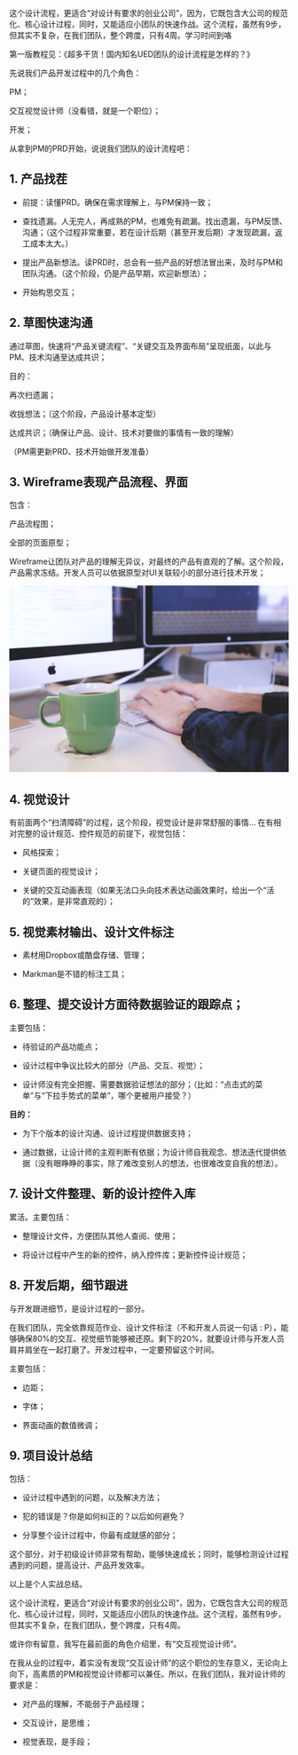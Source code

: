 这个设计流程，更适合“对设计有要求的创业公司”，因为，它既包含大公司的规范化、核心设计过程，同时，又能适应小团队的快速作战。这个流程，虽然有9步，但其实不复杂，在我们团队，整个跨度，只有4周。学习时间到咯

第一版教程见：《超多干货！国内知名UED团队的设计流程是怎样的？》

先说我们产品开发过程中的几个角色：

PM；

交互视觉设计师（没看错，就是一个职位）；

开发；

从拿到PM的PRD开始，说说我们团队的设计流程吧：

## 1. 产品找茬

* 前提：读懂PRD。确保在需求理解上，与PM保持一致；

* 查找遗漏。人无完人，再成熟的PM，也难免有疏漏。找出遗漏，与PM反馈、沟通；（这个过程非常重要，若在设计后期（甚至开发后期）才发现疏漏，返工成本太大。）

* 提出产品新想法。读PRD时，总会有一些产品的好想法冒出来，及时与PM和团队沟通。（这个阶段，仍是产品早期，欢迎新想法）；

* 开始构思交互；

## 2. 草图快速沟通

通过草图，快速将“产品关键流程”、“关键交互及界面布局”呈现纸面，以此与PM、技术沟通至达成共识；

目的：

再次扫遗漏；

收拢想法；（这个阶段，产品设计基本定型）

达成共识；（确保让产品、设计、技术对要做的事情有一致的理解）


（PM需更新PRD、技术开始做开发准备）


## 3. Wireframe表现产品流程、界面

包含：

产品流程图；

全部的页面原型；

Wireframe让团队对产品的理解无异议，对最终的产品有直观的了解。这个阶段，产品需求冻结。开发人员可以依据原型对UI关联较小的部分进行技术开发；

<img src="./img/3.1.jpg" />

## 4. 视觉设计

有前面两个“扫清障碍”的过程，这个阶段，视觉设计是非常舒服的事情…
在有相对完整的设计规范、控件规范的前提下，视觉包括：

* 风格探索；

* 关键页面的视觉设计；

* 关键的交互动画表现（如果无法口头向技术表达动画效果时，给出一个“活的”效果，是非常直观的）；

## 5. 视觉素材输出、设计文件标注

* 素材用Dropbox或酷盘存储、管理；

* Markman是不错的标注工具；

## 6. 整理、提交设计方面待数据验证的跟踪点；

主要包括：

* 待验证的产品功能点；

* 设计过程中争议比较大的部分（产品、交互、视觉）；

* 设计师没有完全把握、需要数据验证想法的部分；（比如：“点击式的菜单”与“下拉手势式的菜单”，哪个更被用户接受？）

**目的：**

* 为下个版本的设计沟通、设计过程提供数据支持；

* 通过数据，让设计师的主观判断有依据；为设计师自我观念、想法迭代提供依据（没有眼睁睁的事实，除了难改变别人的想法，也很难改变自我的想法）。

## 7. 设计文件整理、新的设计控件入库

累活。主要包括：

* 整理设计文件，方便团队其他人查阅、使用；

* 将设计过程中产生的新的控件，纳入控件库；更新控件设计规范；

## 8. 开发后期，细节跟进

与开发跟进细节，是设计过程的一部分。

在我们团队，完全依靠规范作业、设计文件标注（不和开发人员说一句话 : P），能够确保80%的交互、视觉细节能够被还原。剩下的20%，就要设计师与开发人员肩并肩坐在一起打磨了。开发过程中，一定要预留这个时间。

主要包括：

* 边距；

* 字体；

* 界面动画的数值微调；

## 9. 项目设计总结

包括：

* 设计过程中遇到的问题，以及解决方法；

* 犯的错误是？你是如何纠正的？以后如何避免？

* 分享整个设计过程中，你最有成就感的部分；


这个部分，对于初级设计师非常有帮助，能够快速成长；同时，能够检测设计过程遇到的问题，提高设计、产品开发效率。

以上是个人实战总结。

这个设计流程，更适合“对设计有要求的创业公司”，因为，它既包含大公司的规范化、核心设计过程，同时，又能适应小团队的快速作战。这个流程，虽然有9步，但其实不复杂，在我们团队，整个跨度，只有4周。

或许你有留意，我写在最前面的角色介绍里，有“交互视觉设计师”。

在我从业的过程中，着实没有发现“交互设计师”的这个职位的生存意义，无论向上向下，高素质的PM和视觉设计师都可以兼任。所以，在我们团队，我对设计师的要求是：

* 对产品的理解，不能弱于产品经理；

* 交互设计，是思维；

* 视觉表现，是手段；